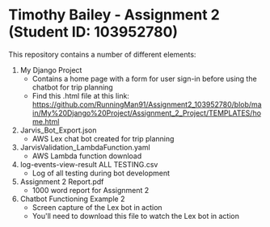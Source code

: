 # Timothy Bailey - Assignment 2 (Student ID: 103952780)

This repository contains a number of different elements:

  1. My Django Project
      - Contains a home page with a form for user sign-in before using the chatbot for trip planning
      - Find this .html file at this link: https://github.com/RunningMan91/Assignment2_103952780/blob/main/My%20Django%20Project/Assignment_2_Project/TEMPLATES/home.html
  2. Jarvis_Bot_Export.json
      - AWS Lex chat bot created for trip planning
  3. JarvisValidation_LambdaFunction.yaml
      - AWS Lambda function download
  4. log-events-view-result ALL TESTING.csv
      - Log of all testing during bot development
  5. Assignment 2 Report.pdf
      - 1000 word report for Assignment 2
  6. Chatbot Functioning Example 2
      - Screen capture of the Lex bot in action
      - You'll need to download this file to watch the Lex bot in action
